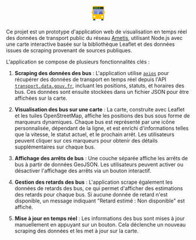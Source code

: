

<p align="center">
  <img src="https://github.com/MickaelMd/Ametis_bus_live_maps/blob/main/assets/img/bus_icon.png?raw=true" alt="enter image description here">
</p>

Ce projet est un prototype d'application web de visualisation en temps réel des données de transport public du réseau [Ametis](https://www.ametis.fr/),  utilisant Node.js avec une carte interactive basée sur la bibliothèque Leaflet et des données issues de scraping provenant de sources publiques.

L'application se compose de plusieurs fonctionnalités clés :

1.  **Scraping des données des bus** : L'application utilise [`axios`](https://axios-http.com/docs/intro) pour récupérer des données de transport en temps réel depuis l'API [`transport.data.gouv.fr`](https://transport.data.gouv.fr/datasets/ametis), incluant les positions, statuts, et horaires des bus. Ces données sont ensuite stockées dans un fichier JSON pour être affichées sur la carte.
    
2.  **Visualisation des bus sur une carte** : La carte, construite avec Leaflet et les tuiles OpenStreetMap, affiche les positions des bus sous forme de marqueurs dynamiques. Chaque bus est représenté par une icône personnalisée, dépendant de la ligne, et est enrichi d'informations telles que la vitesse, le statut actuel, et le prochain arrêt. Les utilisateurs peuvent cliquer sur ces marqueurs pour obtenir des détails supplémentaires sur chaque bus.
    
3.  **Affichage des arrêts de bus** : Une couche séparée affiche les arrêts de bus à partir de données GeoJSON. Les utilisateurs peuvent activer ou désactiver l'affichage des arrêts via un bouton interactif.
    
4.  **Gestion des retards des bus** : L'application scrape également les données de retards des bus, ce qui permet d'afficher des estimations des retards pour chaque bus. Si aucune donnée de retard n'est disponible, un message indiquant "Retard estimé : Non disponible" est affiché.
    
5. **Mise à jour en temps réel** : Les informations des bus sont mises à jour manuellement en appuyant sur un bouton. Cela déclenche un nouveau scraping des données et les met à jour sur la carte.
    
